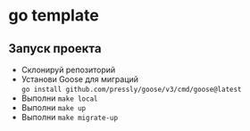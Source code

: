 # go template



## Запуск проекта

- Склонируй репозиторий
- Установи Goose для миграций <br>```go install github.com/pressly/goose/v3/cmd/goose@latest```
- Выполни ```make local```
- Выполни ```make up```
- Выполни ```make migrate-up```


